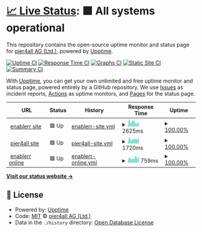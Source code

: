 # [📈 Live Status](https://pier4all.github.io/upptime): <!--live status--> **🟩 All systems operational**

This repository contains the open-source uptime monitor and status page for [pier4all AG (Ltd.)](https://pier4all.github.io/upptime), powered by [Upptime](https://github.com/upptime/upptime).

[![Uptime CI](https://github.com/koj-co/upptime/workflows/Uptime%20CI/badge.svg)](https://github.com/koj-co/upptime/actions?query=workflow%3A%22Uptime+CI%22)
[![Response Time CI](https://github.com/koj-co/upptime/workflows/Response%20Time%20CI/badge.svg)](https://github.com/koj-co/upptime/actions?query=workflow%3A%22Response+Time+CI%22)
[![Graphs CI](https://github.com/koj-co/upptime/workflows/Graphs%20CI/badge.svg)](https://github.com/koj-co/upptime/actions?query=workflow%3A%22Graphs+CI%22)
[![Static Site CI](https://github.com/koj-co/upptime/workflows/Static%20Site%20CI/badge.svg)](https://github.com/koj-co/upptime/actions?query=workflow%3A%22Static+Site+CI%22)
[![Summary CI](https://github.com/koj-co/upptime/workflows/Summary%20CI/badge.svg)](https://github.com/koj-co/upptime/actions?query=workflow%3A%22Summary+CI%22)

With [Upptime](https://upptime.js.org), you can get your own unlimited and free uptime monitor and status page, powered entirely by a GitHub repository. We use [Issues](https://github.com/pier4all/upptime/issues) as incident reports, [Actions](https://github.com/pier4all/upptime/actions) as uptime monitors, and [Pages](https://pier4all.github.io/upptime) for the status page.

<!--start: status pages-->
<!-- This summary is generated by Upptime (https://github.com/upptime/upptime) -->
<!-- Do not edit this manually, your changes will be overwritten -->
<!-- prettier-ignore -->
| URL | Status | History | Response Time | Uptime |
| --- | ------ | ------- | ------------- | ------ |
| <img alt="" src="https://icons.duckduckgo.com/ip3/www.enablerr.ch.ico" height="13"> [enablerr site](https://www.enablerr.ch) | 🟩 Up | [enablerr-site.yml](https://github.com/pier4all/upptime/commits/HEAD/history/enablerr-site.yml) | <details><summary><img alt="Response time graph" src="./graphs/enablerr-site/response-time-week.png" height="20"> 2625ms</summary><br><a href="https://stats.pier4all.ch/history/enablerr-site"><img alt="Response time 2795" src="https://img.shields.io/endpoint?url=https%3A%2F%2Fraw.githubusercontent.com%2Fpier4all%2Fupptime%2FHEAD%2Fapi%2Fenablerr-site%2Fresponse-time.json"></a><br><a href="https://stats.pier4all.ch/history/enablerr-site"><img alt="24-hour response time 2984" src="https://img.shields.io/endpoint?url=https%3A%2F%2Fraw.githubusercontent.com%2Fpier4all%2Fupptime%2FHEAD%2Fapi%2Fenablerr-site%2Fresponse-time-day.json"></a><br><a href="https://stats.pier4all.ch/history/enablerr-site"><img alt="7-day response time 2625" src="https://img.shields.io/endpoint?url=https%3A%2F%2Fraw.githubusercontent.com%2Fpier4all%2Fupptime%2FHEAD%2Fapi%2Fenablerr-site%2Fresponse-time-week.json"></a><br><a href="https://stats.pier4all.ch/history/enablerr-site"><img alt="30-day response time 2935" src="https://img.shields.io/endpoint?url=https%3A%2F%2Fraw.githubusercontent.com%2Fpier4all%2Fupptime%2FHEAD%2Fapi%2Fenablerr-site%2Fresponse-time-month.json"></a><br><a href="https://stats.pier4all.ch/history/enablerr-site"><img alt="1-year response time 2819" src="https://img.shields.io/endpoint?url=https%3A%2F%2Fraw.githubusercontent.com%2Fpier4all%2Fupptime%2FHEAD%2Fapi%2Fenablerr-site%2Fresponse-time-year.json"></a></details> | <details><summary><a href="https://stats.pier4all.ch/history/enablerr-site">100.00%</a></summary><a href="https://stats.pier4all.ch/history/enablerr-site"><img alt="All-time uptime 99.99%" src="https://img.shields.io/endpoint?url=https%3A%2F%2Fraw.githubusercontent.com%2Fpier4all%2Fupptime%2FHEAD%2Fapi%2Fenablerr-site%2Fuptime.json"></a><br><a href="https://stats.pier4all.ch/history/enablerr-site"><img alt="24-hour uptime 100.00%" src="https://img.shields.io/endpoint?url=https%3A%2F%2Fraw.githubusercontent.com%2Fpier4all%2Fupptime%2FHEAD%2Fapi%2Fenablerr-site%2Fuptime-day.json"></a><br><a href="https://stats.pier4all.ch/history/enablerr-site"><img alt="7-day uptime 100.00%" src="https://img.shields.io/endpoint?url=https%3A%2F%2Fraw.githubusercontent.com%2Fpier4all%2Fupptime%2FHEAD%2Fapi%2Fenablerr-site%2Fuptime-week.json"></a><br><a href="https://stats.pier4all.ch/history/enablerr-site"><img alt="30-day uptime 100.00%" src="https://img.shields.io/endpoint?url=https%3A%2F%2Fraw.githubusercontent.com%2Fpier4all%2Fupptime%2FHEAD%2Fapi%2Fenablerr-site%2Fuptime-month.json"></a><br><a href="https://stats.pier4all.ch/history/enablerr-site"><img alt="1-year uptime 99.99%" src="https://img.shields.io/endpoint?url=https%3A%2F%2Fraw.githubusercontent.com%2Fpier4all%2Fupptime%2FHEAD%2Fapi%2Fenablerr-site%2Fuptime-year.json"></a></details>
| <img alt="" src="https://icons.duckduckgo.com/ip3/www.pier4all.ch.ico" height="13"> [pier4all site](https://www.pier4all.ch) | 🟩 Up | [pier4all-site.yml](https://github.com/pier4all/upptime/commits/HEAD/history/pier4all-site.yml) | <details><summary><img alt="Response time graph" src="./graphs/pier4all-site/response-time-week.png" height="20"> 1720ms</summary><br><a href="https://stats.pier4all.ch/history/pier4all-site"><img alt="Response time 1814" src="https://img.shields.io/endpoint?url=https%3A%2F%2Fraw.githubusercontent.com%2Fpier4all%2Fupptime%2FHEAD%2Fapi%2Fpier4all-site%2Fresponse-time.json"></a><br><a href="https://stats.pier4all.ch/history/pier4all-site"><img alt="24-hour response time 1330" src="https://img.shields.io/endpoint?url=https%3A%2F%2Fraw.githubusercontent.com%2Fpier4all%2Fupptime%2FHEAD%2Fapi%2Fpier4all-site%2Fresponse-time-day.json"></a><br><a href="https://stats.pier4all.ch/history/pier4all-site"><img alt="7-day response time 1720" src="https://img.shields.io/endpoint?url=https%3A%2F%2Fraw.githubusercontent.com%2Fpier4all%2Fupptime%2FHEAD%2Fapi%2Fpier4all-site%2Fresponse-time-week.json"></a><br><a href="https://stats.pier4all.ch/history/pier4all-site"><img alt="30-day response time 1746" src="https://img.shields.io/endpoint?url=https%3A%2F%2Fraw.githubusercontent.com%2Fpier4all%2Fupptime%2FHEAD%2Fapi%2Fpier4all-site%2Fresponse-time-month.json"></a><br><a href="https://stats.pier4all.ch/history/pier4all-site"><img alt="1-year response time 1763" src="https://img.shields.io/endpoint?url=https%3A%2F%2Fraw.githubusercontent.com%2Fpier4all%2Fupptime%2FHEAD%2Fapi%2Fpier4all-site%2Fresponse-time-year.json"></a></details> | <details><summary><a href="https://stats.pier4all.ch/history/pier4all-site">100.00%</a></summary><a href="https://stats.pier4all.ch/history/pier4all-site"><img alt="All-time uptime 99.99%" src="https://img.shields.io/endpoint?url=https%3A%2F%2Fraw.githubusercontent.com%2Fpier4all%2Fupptime%2FHEAD%2Fapi%2Fpier4all-site%2Fuptime.json"></a><br><a href="https://stats.pier4all.ch/history/pier4all-site"><img alt="24-hour uptime 100.00%" src="https://img.shields.io/endpoint?url=https%3A%2F%2Fraw.githubusercontent.com%2Fpier4all%2Fupptime%2FHEAD%2Fapi%2Fpier4all-site%2Fuptime-day.json"></a><br><a href="https://stats.pier4all.ch/history/pier4all-site"><img alt="7-day uptime 100.00%" src="https://img.shields.io/endpoint?url=https%3A%2F%2Fraw.githubusercontent.com%2Fpier4all%2Fupptime%2FHEAD%2Fapi%2Fpier4all-site%2Fuptime-week.json"></a><br><a href="https://stats.pier4all.ch/history/pier4all-site"><img alt="30-day uptime 100.00%" src="https://img.shields.io/endpoint?url=https%3A%2F%2Fraw.githubusercontent.com%2Fpier4all%2Fupptime%2FHEAD%2Fapi%2Fpier4all-site%2Fuptime-month.json"></a><br><a href="https://stats.pier4all.ch/history/pier4all-site"><img alt="1-year uptime 99.99%" src="https://img.shields.io/endpoint?url=https%3A%2F%2Fraw.githubusercontent.com%2Fpier4all%2Fupptime%2FHEAD%2Fapi%2Fpier4all-site%2Fuptime-year.json"></a></details>
| <img alt="" src="https://icons.duckduckgo.com/ip3/enablerr.online.ico" height="13"> [enablerr online](https://enablerr.online) | 🟩 Up | [enablerr-online.yml](https://github.com/pier4all/upptime/commits/HEAD/history/enablerr-online.yml) | <details><summary><img alt="Response time graph" src="./graphs/enablerr-online/response-time-week.png" height="20"> 759ms</summary><br><a href="https://stats.pier4all.ch/history/enablerr-online"><img alt="Response time 897" src="https://img.shields.io/endpoint?url=https%3A%2F%2Fraw.githubusercontent.com%2Fpier4all%2Fupptime%2FHEAD%2Fapi%2Fenablerr-online%2Fresponse-time.json"></a><br><a href="https://stats.pier4all.ch/history/enablerr-online"><img alt="24-hour response time 714" src="https://img.shields.io/endpoint?url=https%3A%2F%2Fraw.githubusercontent.com%2Fpier4all%2Fupptime%2FHEAD%2Fapi%2Fenablerr-online%2Fresponse-time-day.json"></a><br><a href="https://stats.pier4all.ch/history/enablerr-online"><img alt="7-day response time 759" src="https://img.shields.io/endpoint?url=https%3A%2F%2Fraw.githubusercontent.com%2Fpier4all%2Fupptime%2FHEAD%2Fapi%2Fenablerr-online%2Fresponse-time-week.json"></a><br><a href="https://stats.pier4all.ch/history/enablerr-online"><img alt="30-day response time 811" src="https://img.shields.io/endpoint?url=https%3A%2F%2Fraw.githubusercontent.com%2Fpier4all%2Fupptime%2FHEAD%2Fapi%2Fenablerr-online%2Fresponse-time-month.json"></a><br><a href="https://stats.pier4all.ch/history/enablerr-online"><img alt="1-year response time 904" src="https://img.shields.io/endpoint?url=https%3A%2F%2Fraw.githubusercontent.com%2Fpier4all%2Fupptime%2FHEAD%2Fapi%2Fenablerr-online%2Fresponse-time-year.json"></a></details> | <details><summary><a href="https://stats.pier4all.ch/history/enablerr-online">100.00%</a></summary><a href="https://stats.pier4all.ch/history/enablerr-online"><img alt="All-time uptime 98.91%" src="https://img.shields.io/endpoint?url=https%3A%2F%2Fraw.githubusercontent.com%2Fpier4all%2Fupptime%2FHEAD%2Fapi%2Fenablerr-online%2Fuptime.json"></a><br><a href="https://stats.pier4all.ch/history/enablerr-online"><img alt="24-hour uptime 100.00%" src="https://img.shields.io/endpoint?url=https%3A%2F%2Fraw.githubusercontent.com%2Fpier4all%2Fupptime%2FHEAD%2Fapi%2Fenablerr-online%2Fuptime-day.json"></a><br><a href="https://stats.pier4all.ch/history/enablerr-online"><img alt="7-day uptime 100.00%" src="https://img.shields.io/endpoint?url=https%3A%2F%2Fraw.githubusercontent.com%2Fpier4all%2Fupptime%2FHEAD%2Fapi%2Fenablerr-online%2Fuptime-week.json"></a><br><a href="https://stats.pier4all.ch/history/enablerr-online"><img alt="30-day uptime 100.00%" src="https://img.shields.io/endpoint?url=https%3A%2F%2Fraw.githubusercontent.com%2Fpier4all%2Fupptime%2FHEAD%2Fapi%2Fenablerr-online%2Fuptime-month.json"></a><br><a href="https://stats.pier4all.ch/history/enablerr-online"><img alt="1-year uptime 99.02%" src="https://img.shields.io/endpoint?url=https%3A%2F%2Fraw.githubusercontent.com%2Fpier4all%2Fupptime%2FHEAD%2Fapi%2Fenablerr-online%2Fuptime-year.json"></a></details>

<!--end: status pages-->

[**Visit our status website →**](https://pier4all.github.io/upptime)

## 📄 License

- Powered by: [Upptime](https://github.com/upptime/upptime)
- Code: [MIT](./LICENSE) © [pier4all AG (Ltd.)](https://pier4all.github.io/upptime)
- Data in the `./history` directory: [Open Database License](https://opendatacommons.org/licenses/odbl/1-0/)
